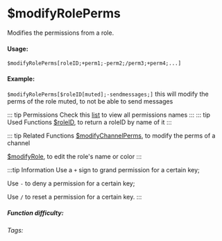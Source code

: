 # $modifyRolePerms
Modifies the permissions from a role. 

#### Usage: 
`$modifyRolePerms[roleID;+perm1;-perm2;/perm3;+perm4;...]`

#### Example:
`$modifyRolePerms[$roleID[muted];-sendmessages;]`
this will modify the perms of the role muted, to not be able to send messages

::: tip Permissions
Check this [list](../CodeReferences/ref.permissions_list.md) to view all permissions names
:::
::: tip Used Functions
[$roleID](../Role/roleID.md), to return a roleID by name of it
:::

::: tip Related Functions
[$modifyChannelPerms](../Channel/modifyChannelPerms.md), to modify the perms of a channel

[$modifyRole](../Role/modifyRole.md), to edit the role's name or color
:::

:::tip Information
Use a `+` sign to grand permission for a certain key;

Use `-` to deny a permission for a certain key;

Use `/` to reset a permission for a certain key.
:::

##### Function difficulty: <Badge type="danger" text="Difficult" vertical="middle" /> 
###### Tags: <Badge type="tip" text="Role" vertical="middle" /> <Badge type="tip" text="modify" vertical="middle" /> <Badge type="tip" text="modify role" vertical="middle" /> <Badge type="tip" text="edit role" vertical="middle" /> <Badge type="tip" text="change role perms" vertical="middle" /> 